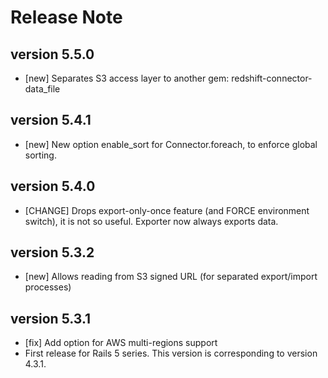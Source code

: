 # Release Note

## version 5.5.0

- [new] Separates S3 access layer to another gem: redshift-connector-data_file

## version 5.4.1

- [new] New option enable_sort for Connector.foreach, to enforce global sorting.

## version 5.4.0

- [CHANGE] Drops export-only-once feature (and FORCE environment switch), it is not so useful.
  Exporter now always exports data.

## version 5.3.2

- [new] Allows reading from S3 signed URL (for separated export/import processes)

## version 5.3.1

- [fix] Add option for AWS multi-regions support
- First release for Rails 5 series.  This version is corresponding to version 4.3.1.
